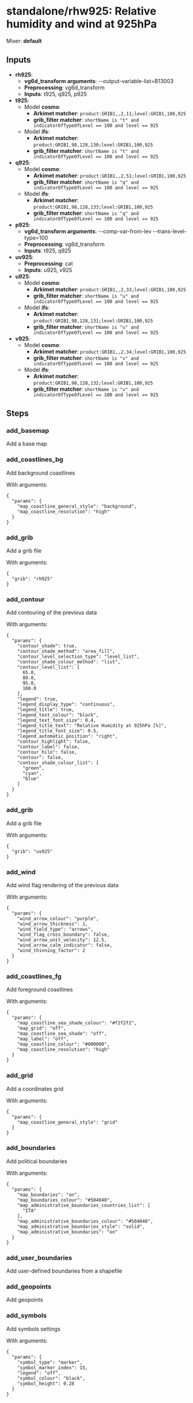# standalone/rhw925: Relative humidity and wind at 925hPa

Mixer: **default**

## Inputs

* **rh925**:
    * **vg6d_transform arguments**: --output-variable-list=B13003
    * **Preprocessing**: vg6d_transform
    * **Inputs**: t925, q925, p925
* **t925**:
    * Model **cosmo**:
        * **Arkimet matcher**: `product:GRIB1,,2,11;level:GRIB1,100,925`
        * **grib_filter matcher**: `shortName is "t" and indicatorOfTypeOfLevel == 100 and level == 925`
    * Model **ifs**:
        * **Arkimet matcher**: `product:GRIB1,98,128,130;level:GRIB1,100,925`
        * **grib_filter matcher**: `shortName is "t" and indicatorOfTypeOfLevel == 100 and level == 925`
* **q925**:
    * Model **cosmo**:
        * **Arkimet matcher**: `product:GRIB1,,2,51;level:GRIB1,100,925`
        * **grib_filter matcher**: `shortName is "q" and indicatorOfTypeOfLevel == 100 and level == 925`
    * Model **ifs**:
        * **Arkimet matcher**: `product:GRIB1,98,128,133;level:GRIB1,100,925`
        * **grib_filter matcher**: `shortName is "q" and indicatorOfTypeOfLevel == 100 and level == 925`
* **p925**:
    * **vg6d_transform arguments**: --comp-var-from-lev --trans-level-type=100
    * **Preprocessing**: vg6d_transform
    * **Inputs**: t925, q925
* **uv925**:
    * **Preprocessing**: cat
    * **Inputs**: u925, v925
* **u925**:
    * Model **cosmo**:
        * **Arkimet matcher**: `product:GRIB1,,2,33;level:GRIB1,100,925`
        * **grib_filter matcher**: `shortName is "u" and indicatorOfTypeOfLevel == 100 and level == 925`
    * Model **ifs**:
        * **Arkimet matcher**: `product:GRIB1,98,128,131;level:GRIB1,100,925`
        * **grib_filter matcher**: `shortName is "u" and indicatorOfTypeOfLevel == 100 and level == 925`
* **v925**:
    * Model **cosmo**:
        * **Arkimet matcher**: `product:GRIB1,,2,34;level:GRIB1,100,925`
        * **grib_filter matcher**: `shortName is "v" and indicatorOfTypeOfLevel == 100 and level == 925`
    * Model **ifs**:
        * **Arkimet matcher**: `product:GRIB1,98,128,132;level:GRIB1,100,925`
        * **grib_filter matcher**: `shortName is "v" and indicatorOfTypeOfLevel == 100 and level == 925`

## Steps

### add_basemap

Add a base map


### add_coastlines_bg

Add background coastlines

With arguments:
```
{
  "params": {
    "map_coastline_general_style": "background",
    "map_coastline_resolution": "high"
  }
}
```

### add_grib

Add a grib file

With arguments:
```
{
  "grib": "rh925"
}
```

### add_contour

Add contouring of the previous data

With arguments:
```
{
  "params": {
    "contour_shade": true,
    "contour_shade_method": "area_fill",
    "contour_level_selection_type": "level_list",
    "contour_shade_colour_method": "list",
    "contour_level_list": [
      65.0,
      80.0,
      95.0,
      100.0
    ],
    "legend": true,
    "legend_display_type": "continuous",
    "legend_title": true,
    "legend_text_colour": "black",
    "legend_text_font_size": 0.4,
    "legend_title_text": "Relative Humidity at 925hPa [%]",
    "legend_title_font_size": 0.5,
    "legend_automatic_position": "right",
    "contour_highlight": false,
    "contour_label": false,
    "contour_hilo": false,
    "contour": false,
    "contour_shade_colour_list": [
      "green",
      "cyan",
      "blue"
    ]
  }
}
```

### add_grib

Add a grib file

With arguments:
```
{
  "grib": "uv925"
}
```

### add_wind

Add wind flag rendering of the previous data

With arguments:
```
{
  "params": {
    "wind_arrow_colour": "purple",
    "wind_arrow_thickness": 1,
    "wind_field_type": "arrows",
    "wind_flag_cross_boundary": false,
    "wind_arrow_unit_velocity": 12.5,
    "wind_arrow_calm_indicator": false,
    "wind_thinning_factor": 2
  }
}
```

### add_coastlines_fg

Add foreground coastlines

With arguments:
```
{
  "params": {
    "map_coastline_sea_shade_colour": "#f2f2f2",
    "map_grid": "off",
    "map_coastline_sea_shade": "off",
    "map_label": "off",
    "map_coastline_colour": "#000000",
    "map_coastline_resolution": "high"
  }
}
```

### add_grid

Add a coordinates grid

With arguments:
```
{
  "params": {
    "map_coastline_general_style": "grid"
  }
}
```

### add_boundaries

Add political boundaries

With arguments:
```
{
  "params": {
    "map_boundaries": "on",
    "map_boundaries_colour": "#504040",
    "map_administrative_boundaries_countries_list": [
      "ITA"
    ],
    "map_administrative_boundaries_colour": "#504040",
    "map_administrative_boundaries_style": "solid",
    "map_administrative_boundaries": "on"
  }
}
```

### add_user_boundaries

Add user-defined boundaries from a shapefile


### add_geopoints

Add geopoints


### add_symbols

Add symbols settings

With arguments:
```
{
  "params": {
    "symbol_type": "marker",
    "symbol_marker_index": 15,
    "legend": "off",
    "symbol_colour": "black",
    "symbol_height": 0.28
  }
}
```

